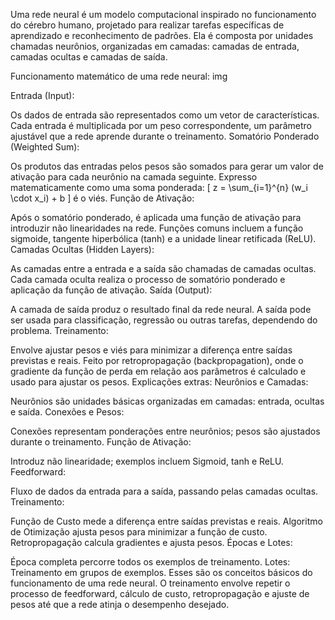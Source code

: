 Uma rede neural é um modelo computacional inspirado no funcionamento do cérebro humano, projetado para realizar tarefas específicas de aprendizado e reconhecimento de padrões. Ela é composta por unidades chamadas neurônios, organizadas em camadas: camadas de entrada, camadas ocultas e camadas de saída.

Funcionamento matemático de uma rede neural:
img

Entrada (Input):

Os dados de entrada são representados como um vetor de características.
Cada entrada é multiplicada por um peso correspondente, um parâmetro ajustável que a rede aprende durante o treinamento.
Somatório Ponderado (Weighted Sum):

Os produtos das entradas pelos pesos são somados para gerar um valor de ativação para cada neurônio na camada seguinte.
Expresso matematicamente como uma soma ponderada: \[ z = \sum_{i=1}^{n} (w_i \cdot x_i) + b \] é o viés.
Função de Ativação:

Após o somatório ponderado, é aplicada uma função de ativação para introduzir não linearidades na rede.
Funções comuns incluem a função sigmoide, tangente hiperbólica (tanh) e a unidade linear retificada (ReLU).
Camadas Ocultas (Hidden Layers):

As camadas entre a entrada e a saída são chamadas de camadas ocultas.
Cada camada oculta realiza o processo de somatório ponderado e aplicação da função de ativação.
Saída (Output):

A camada de saída produz o resultado final da rede neural.
A saída pode ser usada para classificação, regressão ou outras tarefas, dependendo do problema.
Treinamento:

Envolve ajustar pesos e viés para minimizar a diferença entre saídas previstas e reais.
Feito por retropropagação (backpropagation), onde o gradiente da função de perda em relação aos parâmetros é calculado e usado para ajustar os pesos.
Explicações extras:
Neurônios e Camadas:

Neurônios são unidades básicas organizadas em camadas: entrada, ocultas e saída.
Conexões e Pesos:

Conexões representam ponderações entre neurônios; pesos são ajustados durante o treinamento.
Função de Ativação:

Introduz não linearidade; exemplos incluem Sigmoid, tanh e ReLU.
Feedforward:

Fluxo de dados da entrada para a saída, passando pelas camadas ocultas.
Treinamento:

Função de Custo mede a diferença entre saídas previstas e reais.
Algoritmo de Otimização ajusta pesos para minimizar a função de custo.
Retropropagação calcula gradientes e ajusta pesos.
Épocas e Lotes:

Época completa percorre todos os exemplos de treinamento.
Lotes: Treinamento em grupos de exemplos.
Esses são os conceitos básicos do funcionamento de uma rede neural. O treinamento envolve repetir o processo de feedforward, cálculo de custo, retropropagação e ajuste de pesos até que a rede atinja o desempenho desejado.